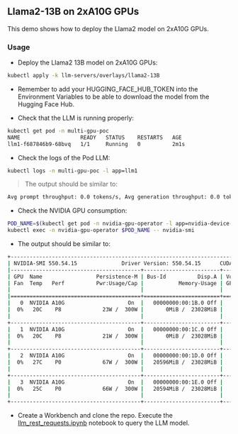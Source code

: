## Llama2-13B on 2xA10G GPUs

This demo shows how to deploy the Llama2 model on 2xA10G GPUs.

### Usage

* Deploy the Llama2 13B model on 2xA10G GPUs:

```bash
kubectl apply -k llm-servers/overlays/llama2-13B
```

* Remember to add your HUGGING_FACE_HUB_TOKEN into the Environment Variables to be able to download the model from the Hugging Face Hub.

* Check that the LLM is running properly:

```bash
kubectl get pod -n multi-gpu-poc
NAME                   READY   STATUS    RESTARTS   AGE
llm1-f687846b9-68bvq   1/1     Running   0          2m1s
```

* Check the logs of the Pod LLM:

```bash
kubectl logs -n multi-gpu-poc -l app=llm1
```

> The output should be similar to:

```bash
Avg prompt throughput: 0.0 tokens/s, Avg generation throughput: 0.0 tokens/s, Running: 0 reqs, Swapped: 0 reqs, Pending: 0 reqs, GPU KV cache usage: 0.0%, CPU KV cache usage: 0.0%
```

* Check the NVIDIA GPU consumption:

```bash
POD_NAME=$(kubectl get pod -n nvidia-gpu-operator -l app=nvidia-device-plugin-daemonset -o jsonpath="{.items[0].metadata.name}")
kubectl exec -n nvidia-gpu-operator $POD_NAME -- nvidia-smi
```

* The output should be similar to:

```bash
+-----------------------------------------------------------------------------------------+
| NVIDIA-SMI 550.54.15              Driver Version: 550.54.15      CUDA Version: 12.4     |
|-----------------------------------------+------------------------+----------------------+
| GPU  Name                 Persistence-M | Bus-Id          Disp.A | Volatile Uncorr. ECC |
| Fan  Temp   Perf          Pwr:Usage/Cap |           Memory-Usage | GPU-Util  Compute M. |
|                                         |                        |               MIG M. |
|=========================================+========================+======================|
|   0  NVIDIA A10G                    On  |   00000000:00:1B.0 Off |                    0 |
|  0%   20C    P8             23W /  300W |       0MiB /  23028MiB |      0%      Default |
|                                         |                        |                  N/A |
+-----------------------------------------+------------------------+----------------------+
|   1  NVIDIA A10G                    On  |   00000000:00:1C.0 Off |                    0 |
|  0%   20C    P8             21W /  300W |       0MiB /  23028MiB |      0%      Default |
|                                         |                        |                  N/A |
+-----------------------------------------+------------------------+----------------------+
|   2  NVIDIA A10G                    On  |   00000000:00:1D.0 Off |                    0 |
|  0%   27C    P0             67W /  300W |   20596MiB /  23028MiB |      0%      Default |
|                                         |                        |                  N/A |
+-----------------------------------------+------------------------+----------------------+
|   3  NVIDIA A10G                    On  |   00000000:00:1E.0 Off |                    0 |
|  0%   25C    P0             66W /  300W |   20594MiB /  23028MiB |      0%      Default |
|                                         |                        |                  N/A |
+-----------------------------------------+------------------------+----------------------+
```

* Create a Workbench and clone the repo. Execute the [llm_rest_requests.ipynb](../../../test-notebooks/llm_rest_requests.ipynb) notebook to query the LLM model.
